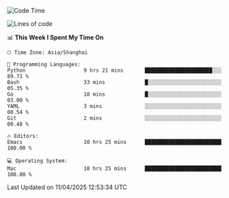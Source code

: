 <!--START_SECTION:waka-->
![Code Time](http://img.shields.io/badge/Code%20Time-2%2C629%20hrs-blue)

![Lines of code](https://img.shields.io/badge/From%20Hello%20World%20I%27ve%20Written-335.3%20thousand%20lines%20of%20code-blue)

📊 **This Week I Spent My Time On** 

```text
🕑︎ Time Zone: Asia/Shanghai

💬 Programming Languages: 
Python                   9 hrs 21 mins       ██████████████████████░░░   89.71 % 
Bash                     33 mins             █░░░░░░░░░░░░░░░░░░░░░░░░   05.35 % 
Go                       18 mins             █░░░░░░░░░░░░░░░░░░░░░░░░   03.00 % 
YAML                     3 mins              ░░░░░░░░░░░░░░░░░░░░░░░░░   00.54 % 
Git                      2 mins              ░░░░░░░░░░░░░░░░░░░░░░░░░   00.48 % 

🔥 Editors: 
Emacs                    10 hrs 25 mins      █████████████████████████   100.00 % 

💻 Operating System: 
Mac                      10 hrs 25 mins      █████████████████████████   100.00 % 
```


 Last Updated on 11/04/2025 12:53:34 UTC
<!--END_SECTION:waka-->
